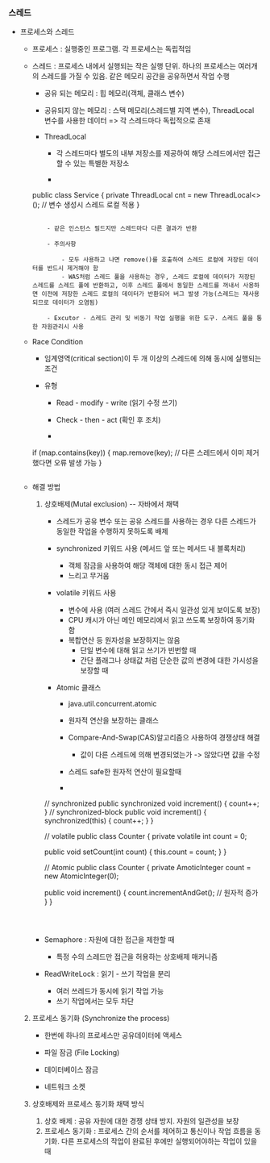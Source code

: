 ### 스레드

- 프로세스와 스레드

    - 프로세스 : 실행중인 프로그램. 각 프로세스는 독립적임

    - 스레드 : 프로세스 내에서 실행되는 작은 실행 단위. 하나의 프로세스는 여러개의 스레드를 가질 수 있음. 같은 메모리 공간을 공유하면서 작업 수행

        - 공유 되는 메모리 : 힙 메모리(객체, 클래스 변수)

        - 공유되지 않는 메모리 : 스택 메모리(스레드별 지역 변수), ThreadLocal 변수를 사용한 데이터 => 각 스레드마다 독립적으로 존재

        - ThreadLocal

            - 각 스레드마다 별도의 내부 저장소를 제공하여 해당 스레드에서만 접근할 수 있는 특별한 저장소

            - ```java
        public class Service {
          private ThreadLocal<String> cnt = new ThreadLocal<>(); // 변수 생성시 스레드 로컬 적용
        }
        ```

            - 같은 인스턴스 필드지만 스레드마다 다른 결과가 반환

            - 주의사항

                - 모두 사용하고 나면 remove()를 호출하여 스레드 로컬에 저장된 데이터를 반드시 제거해야 함
                - WAS처럼 스레드 풀을 사용하는 경우, 스레드 로컬에 데이터가 저장된 스레드를 스레드 풀에 반환하고, 이후 스레드 풀에서 동일한 스레드를 꺼내서 사용하면 이전에 저장한 스레드 로컬의 데이터가 반환되어 버그 발생 가능(스레드는 재사용되므로 데이터가 오염됨)

            - Excutor - 스레드 관리 및 비동기 작업 실행을 위한 도구. 스레드 풀을 통한 자원관리시 사용

    - Race Condition

        - 임계영역(critical section)이 두 개 이상의 스레드에 의해 동시에 실행되는 조건

        - 유형

            - Read - modify - write (읽기 수정 쓰기)

            - Check - then - act (확인 후 조치)

            - ```java
        if (map.contains(key)) {
        	map.remove(key); // 다른 스레드에서 이미 제거했다면 오류 발생 가능
        }
        ```

    - 해결 방법

        1. 상호배제(Mutal exclusion) -- 자바에서 채택

            - 스레드가 공유 변수 또는 공유 스레드를 사용하는 경우 다른 스레드가 동일한 작업을 수행하지 못하도록 배제

            - synchronized 키워드 사용 (메서드 앞 또는 메서드 내 블록처리)

                - 객체 잠금을 사용하여 해당 객체에 대한 동시 접근 제어
                - 느리고 무거움

            - volatile 키워드 사용

                - 변수에 사용 (여러 스레드 간에서 즉시 일관성 있게 보이도록 보장)
                - CPU 캐시가 아닌 메인 메모리에서 읽고 쓰도록 보장하여 동기화 함
                - 복합연산 등 원자성을 보장하지는 않음
                    - 단일 변수에 대해 읽고 쓰기가 빈번할 때
                    - 간단 플래그나 상태값 처럼 단순한 값의 변경에 대한 가시성을 보장할 때

            - Atomic 클래스

                - java.util.concurrent.atomic

                - 원자적 연산을 보장하는 클래스

                - Compare-And-Swap(CAS)알고리즘으 사용하여 경쟁상태 해결

                    - 값이 다른 스레드에 의해 변경되었는가 -> 않았다면 값을 수정

                - 스레드 safe한 원자적 연산이 필요할때

                - ```java
           // synchronized
           public synchronized void increment() {
             count++;
           }
           // synchronized-block
           public void increment() {
             synchronized(this) {
               count++;
             }
           }
           
           // volatile
           public class Counter {
             private volatile int count = 0;
             
             public void setCount(int count) {
               this.count = count;
             }
           }
           
           // Atomic
           public class Counter {
             private AmoticInteger count = new AtomicInteger(0);
             
             public void increment() {
               count.incrementAndGet(); // 원자적 증가
             }
           }
           ```



       - Semaphore : 자원에 대한 접근을 제한할 때

         - 특정 수의 스레드만 접근을 허용하는 상호배제 매커니즘

       - ReadWriteLock : 읽기 - 쓰기 작업을 분리

         - 여러 쓰레드가 동시에 읽기 작업 가능
         - 쓰기 작업에서는 모두 차단

    2. 프로세스 동기화 (Synchronize the process)

       - 한번에 하나의 프로세스만 공유데이터에 액세스

       - 파일 잠금 (File Locking)
       - 데이터베이스 잠금
       - 네트워크 소켓

       

    3. 상호배제와 프로세스 동기화 채택 방식

       1. 상호 배제 : 공유 자원에 대한 경쟁 상태 방지. 자원의 일관성을 보장
       2. 프로세스 동기화 : 프로세스 간의 순서를 제어하고 통신이나 작업 흐름을 동기화. 다른 프로세스의 작업이 완료된 후에만 실행되어야하는 작업이 있을 때
